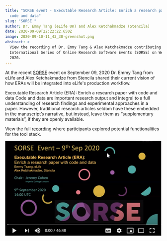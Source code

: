 ```yaml
---
title: "SORSE event - Executable Research Article: Enrich a research paper with
  code and data"
slug: "SORSE "
author: Dr. Emmy Tang (eLife UK) and Alex Ketchakmadze (Stencila)
date: 2020-09-09T22:22:22.650Z
image: 2020-09-10-11_43_30-greenshot.png
abstract: >
  View the recording of Dr. Emmy Tang & Alex Ketchakmadze contributing to the
  International Series of Online Research Software Events (SORSE) on Wed 9 Sept
  2020.
---
```

At the recent [SORSE](https://sorse.github.io//programme/software-demos/event-019/) event on September 09, 2020 Dr. Emmy Tang from eLife and Alex Ketchakmadze from Stencila shared their current vision of how ERAs will be integrated into eLife's production workflow.  

Executable Research Article (ERA): Enrich a research paper with code and data Code and data are important research output and integral to a full understanding of research findings and experimental approaches in a paper. However, traditional research articles seldom have these embedded in the manuscript’s narrative, but instead, leave them as “supplementary materials”, if they are openly available.

View the full [recording](https://www.youtube.com/watch?v=_uRKBdEHhS0&feature=emb_logo) where participants explored potential functionalities for the tool stack.

![](2020-09-10-11_43_30-greenshot.png)